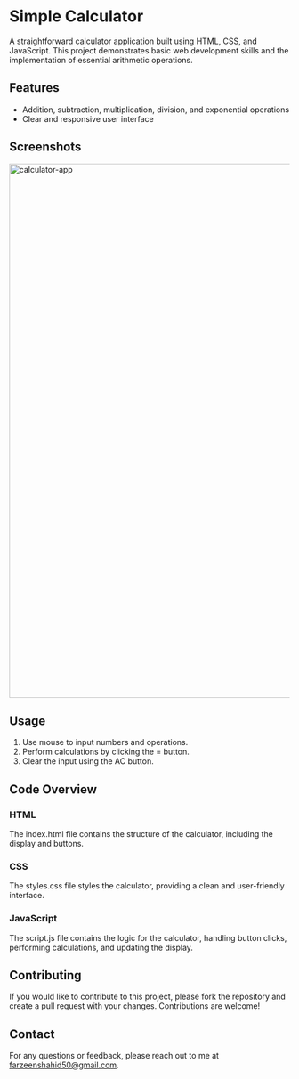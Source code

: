 # Simple Calculator
A straightforward calculator application built using HTML, CSS, and JavaScript. This project demonstrates basic web development skills and the implementation of essential arithmetic operations.

## Features
+ Addition, subtraction, multiplication, division, and exponential operations
+ Clear and responsive user interface
  
## Screenshots
 <img width="960" alt="calculator-app" src="https://github.com/farzeenshahid/Simple-Calculator/assets/125720802/f3016e95-b69f-4cb1-9845-e6a8ee21cff5">


 
## Usage
1. Use mouse to input numbers and operations.
2. Perform calculations by clicking the = button.
3. Clear the input using the AC button.
   
## Code Overview

### HTML
The index.html file contains the structure of the calculator, including the display and buttons.

### CSS
The styles.css file styles the calculator, providing a clean and user-friendly interface.

### JavaScript
The script.js file contains the logic for the calculator, handling button clicks, performing calculations, and updating the display.

## Contributing
If you would like to contribute to this project, please fork the repository and create a pull request with your changes. Contributions are welcome!

## Contact
For any questions or feedback, please reach out to me at farzeenshahid50@gmail.com.

